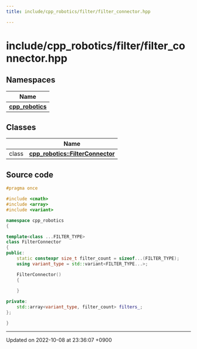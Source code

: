 ```yaml
---
title: include/cpp_robotics/filter/filter_connector.hpp

---
```


# include/cpp_robotics/filter/filter_connector.hpp



## Namespaces

| Name           |
| -------------- |
| **[cpp_robotics](/cpp_robotics/doxybook/Namespaces/namespacecpp__robotics/)**  |

## Classes

|                | Name           |
| -------------- | -------------- |
| class | **[cpp_robotics::FilterConnector](/cpp_robotics/doxybook/Classes/classcpp__robotics_1_1FilterConnector/)**  |




## Source code

```cpp
#pragma once

#include <cmath>
#include <array>
#include <variant>

namespace cpp_robotics
{

template<class ...FILTER_TYPE>
class FilterConnector
{
public:
    static constexpr size_t filter_count = sizeof...(FILTER_TYPE);
    using variant_type = std::variant<FILTER_TYPE...>;

    FilterConnector()
    {
        
    }

private:
    std::array<variant_type, filter_count> filters_;
};

}
```


-------------------------------

Updated on 2022-10-08 at 23:36:07 +0900
